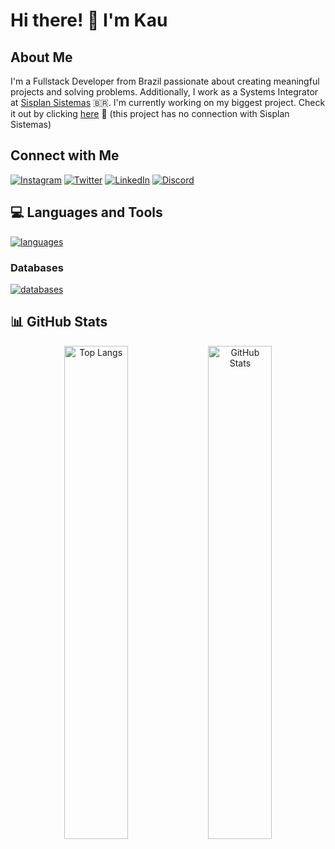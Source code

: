 # Hi there! 👋 I'm Kau

## About Me
I'm a Fullstack Developer from Brazil passionate about creating meaningful projects and solving problems. Additionally, I work as a Systems Integrator at [Sisplan Sistemas](https://sisplansistemas.com.br) 🇧🇷.
I'm currently working on my biggest project. Check it out by clicking [here](https://nutrifysc.devkau.com) 💙 (this project has no connection with Sisplan Sistemas)

## Connect with Me
[![Instagram](https://img.shields.io/badge/-kauschade-purple?style=flat-square&logo=instagram&logoColor=white&link=https://instagram.com/kauschade)](https://instagram.com/kauschade)
[![Twitter](https://img.shields.io/badge/-kauschade-blue?style=flat-square&logo=x&logoColor=white&link=https://twitter.com/kauschade)](https://twitter.com/kauschade)
[![LinkedIn](https://img.shields.io/badge/-kauschade-blue?style=flat-square&logo=linkedin&logoColor=white&link=https://www.linkedin.com/in/kauschade)](https://www.linkedin.com/in/kauê-renan-schade-a39522284/)
[![Discord](https://img.shields.io/badge/-kauuul-darkblue?style=flat-square&logo=discord&logoColor=white&link=https://discord.gg)](https://discord.gg)

## 💻 Languages and Tools
[![languages](https://skillicons.dev/icons?i=html,css,js,ts,cs,nodejs,php,react,pas)](https://skillicons.dev)

### Databases
[![databases](https://skillicons.dev/icons?i=postgres,mysql)](https://skillicons.dev)

## 📊 GitHub Stats
<p align="center">
  <img src="https://github-readme-stats.vercel.app/api/top-langs/?username=kauschade&layout=compact&theme=vue&bg_color=0D1117&text_color=FFFFFF&hide_border=true" alt="Top Langs" style="width: 45%; display: inline-block;"/>
  <img src="https://github-readme-stats.vercel.app/api?username=kauschade&show_icons=true&theme=vue&include_all_commits=true&count_private=true&bg_color=0D1117&text_color=FFFFFF&hide_border=true" alt="GitHub Stats" style="width: 45%; display: inline-block;"/>
</p>
